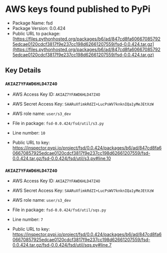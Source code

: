 # AWS keys found published to PyPi

* Package Name: fsd
* Package Version: 0.0.424
* Public URL to package: [https://files.pythonhosted.org/packages/b6/ad/847cd8fa606670857925edcae0120cdcf3817f9e237cc198d62661207559/fsd-0.0.424.tar.gz](https://files.pythonhosted.org/packages/b6/ad/847cd8fa606670857925edcae0120cdcf3817f9e237cc198d62661207559/fsd-0.0.424.tar.gz)

## Key Details

### `AKIAZ7YFAWD6HLD47Z4O`

* AWS Access Key ID: `AKIAZ7YFAWD6HLD47Z4O`
* AWS Secret Access Key: `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` 
* AWS role name: `user/s3_dev`
* File in package: `fsd-0.0.424/fsd/util/s3.py`
* Line number: `10`

* Public URL to key: https://inspector.pypi.io/project/fsd/0.0.424/packages/b6/ad/847cd8fa606670857925edcae0120cdcf3817f9e237cc198d62661207559/fsd-0.0.424.tar.gz/fsd-0.0.424/fsd/util/s3.py#line.10



### `AKIAZ7YFAWD6HLD47Z4O`

* AWS Access Key ID: `AKIAZ7YFAWD6HLD47Z4O`
* AWS Secret Access Key: `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` 
* AWS role name: `user/s3_dev`
* File in package: `fsd-0.0.424/fsd/util/sqs.py`
* Line number: `7`

* Public URL to key: https://inspector.pypi.io/project/fsd/0.0.424/packages/b6/ad/847cd8fa606670857925edcae0120cdcf3817f9e237cc198d62661207559/fsd-0.0.424.tar.gz/fsd-0.0.424/fsd/util/sqs.py#line.7


